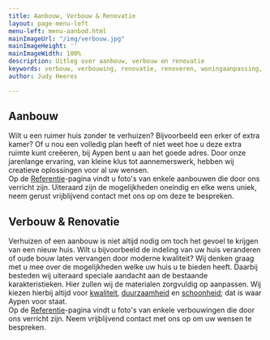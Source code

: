 ```yaml
---
title: Aanbouw, Verbouw & Renovatie
layout: page-menu-left
menu-left: menu-aanbod.html
mainImageUrl: "/img/verbouw.jpg"
mainImageHeight: ''
mainImageWidth: 100%
description: Uitleg over aanbouw, verbouw en renovatie
keywords: verbouw, verbouwing, renovatie, renoveren, woningaanpassing, aanbouw
author: Judy Heeres

---
```

## Aanbouw  
Wilt u een ruimer huis zonder te verhuizen? Bijvoorbeeld een erker of extra kamer? Of u nou een volledig plan heeft of niet weet hoe u deze extra ruimte kunt creëeren, bij Aypen bent u aan het goede adres. Door onze jarenlange ervaring, van kleine klus tot aannemerswerk, hebben wij creatieve oplossingen voor al uw wensen.  
Op de <a href="/referenties">Referentie</a>-pagina vindt u foto's van enkele aanbouwen die door ons verricht zijn. Uiteraard zijn de mogelijkheden oneindig en elke wens uniek, neem gerust vrijblijvend contact met ons op om deze te bespreken.

## Verbouw & Renovatie  
Verhuizen of een aanbouw is niet altijd nodig om toch het gevoel te krijgen van een nieuw huis. 
Wilt u bijvoorbeeld de indeling van uw huis veranderen of oude bouw laten vervangen door moderne kwaliteit?
Wij denken graag met u mee over de mogelijkheden welke uw huis u te bieden heeft. Daarbij besteden wij 
uiteraard speciale aandacht aan de bestaande karakteristieken. Hier zullen wij de materialen zorgvuldig 
op aanpassen. Wij kiezen hierbij altijd voor <a href="/kwaliteit">kwaliteit</a>, <a href="/duurzaam">duurzaamheid</a> en <a href="/schoonheid">schoonheid</a>; dat is waar Aypen voor staat.  
Op de <a href="/referenties">Referentie</a>-pagina vindt u foto's van enkele verbouwingen die door ons verricht zijn.
Neem vrijblijvend contact met ons op om uw wensen te bespreken.